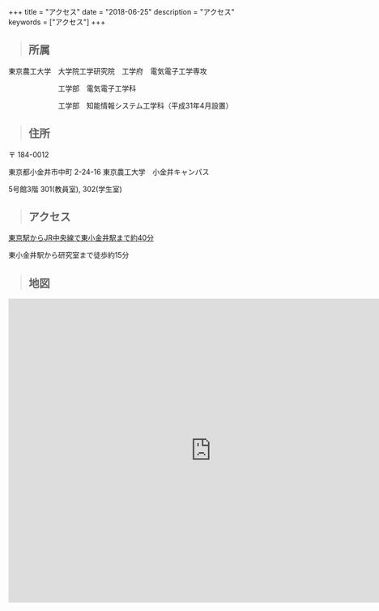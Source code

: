 +++
title = "アクセス"
date = "2018-06-25"
description = "アクセス"
keywords = ["アクセス"]
+++

> ## 所属

東京農工大学　大学院工学研究院　工学府　電気電子工学専攻


　　　　　　　工学部　電気電子工学科
　　　　　

　　　　　　　工学部　知能情報システム工学科（平成31年4月設置）

> ## 住所

〒 184-0012

東京都小金井市中町 2-24-16 東京農工大学　小金井キャンパス

5号館3階 301(教員室), 302(学生室)


> ## アクセス

[東京駅からJR中央線で東小金井駅まで約40分](https://www.tuat.ac.jp/outline/overview/access/)

東小金井駅から研究室まで徒歩約15分

> ## 地図

<div align="center">
    <iframe src="https://www.google.com/maps/embed?pb=!1m18!1m12!1m3!1d1620.0257243346289!2d139.5192987441536!3d35.70035153079367!2m3!1f0!2f0!3f0!3m2!1i1024!2i768!4f13.1!3m3!1m2!1s0x0%3A0x0!2zMzXCsDQxJzU1LjgiTiAxMznCsDMxJzAwLjEiRQ!5e0!3m2!1sja!2sjp!4v1565188953896!5m2!1sja!2sjp" width="800" height="600" frameborder="0" style="border:0" allowfullscreen></iframe>
</div>
